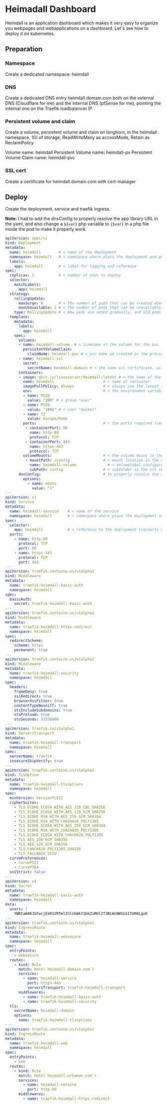 # Heimadall Dashboard

Heimdall is an application dashboard which makes it very easy to organize you webpages and webapplications on a dashboard.
Let's see how to deploy it on kubernetes.

## Preparation

### Namespace

Create a dedicated namespace: heimdall

### DNS

Create a dedicated DNS entry heimdall.domain.com both on the external DNS (Cloudflare for me) and the internal DNS (pfSense for me), pointing the internal one on the Traefik loadbalancer IP.

### Persistent volume and claim

Create a volume, persistent volume and claim on longhorn, in the heimdall namespace, 1Gi of storage, ReadWriteMany as accessMode, Retain as ReclaimPolicy

Volume name: heimdall
Persistent Volume name: heimdall-pv
Persistent Volume Claim name: heimdall-pvc

### SSL cert

Create a certificate for heimdall.domain.com with cert-manager

## Deploy

Create the deployment, service and traefik ingress.

**Note:** I had to add the dnsConfig to properly resolve the app library URL in the yaml, and also change a `${var}` php variable to `{$var}` in a php file inside the pod to make it properly work.

```yaml
apiVersion: apps/v1
kind: Deployment
metadata:
  name: heimdall        # < name of the deployment
  namespace: heimdall   # < namespace where place the deployment and pods
  labels:
    app: heimdall       # < label for tagging and reference
spec:
  replicas: 1           # < number of pods to deploy
  selector:
    matchLabels:
      app: heimdall
  strategy:
    rollingUpdate:
      maxSurge: 0       # < The number of pods that can be created above the desired amount of pods during an update
      maxUnavailable: 1 # < The number of pods that can be unavailable during the update process
    type: RollingUpdate # < New pods are added gradually, and old pods are terminated gradually
  template:
    metadata:
      labels:
        app: heimdall
    spec:
      volumes:
      - name: heimdall-volume  # < linkname of the volume for the pvc
        persistentVolumeClaim:
          claimName: heimdall-pvc # < pvc name we created in the previous yaml
      - name: heimdall-ssl
        secret:
          secretName: heimdall-domain # < the name ssl certificate, will be created in the ingress yaml
      containers:
      - image: ghcr.io/linuxserver/heimdall:latest # < the name of the docker image we will use
        name: heimdall                      # < name of container
        imagePullPolicy: Always             # < always use the latest image when creating container/pod
        env:                                # < the environment variables required (see container documentation)
        - name: PGID
          value: "100" # < group "user"
        - name: PUID
          value: "1041" # < user "docker"
        - name: TZ
          value: Europe/Rome
        ports:                              # < the ports required (see container documentation)
         - containerPort: 80
           name: http-80
           protocol: TCP
         - containerPort: 443
           name: https-443
           protocol: TCP
        volumeMounts:                       # < the volume mount in the container. Look at the relation volumelabel->pvc->pv
         - mountPath: /config               # < mount location in the container
           name: heimdall-volume              # < volumelabel configured earlier in the yaml file
           subPath: config                  # < subfolder in the nfs share to be mounted
      dnsConfig:                            # to properly resolve the app library URL
        options:
          - name: ndots
            value: "1"
---
apiVersion: v1
kind: Service
metadata:
  name: heimdall-service    # < name of the service
  namespace: heimdall       # < namespace where place the deployment and pods
spec:
  selector:
    app: heimdall           # < reference to the deployment (connects with this deployment)
  ports:
    - name: http-80
      protocol: TCP
      port: 80
    - name: https-443
      protocol: TCP
      port: 443
---
apiVersion: traefik.containo.us/v1alpha1
kind: Middleware
metadata:
  name: traefik-heimdall-basic-auth
  namespace: heimdall
spec:
  basicAuth:
    secret: traefik-heimdall-basic-auth
---
apiVersion: traefik.containo.us/v1alpha1
kind: Middleware
metadata:
  name: traefik-heimdall-https-redirect
  namespace: heimdall
spec:
  redirectScheme:
    scheme: https
    permanent: true
---
apiVersion: traefik.containo.us/v1alpha1
kind: Middleware
metadata:
  name: traefik-heimdall-security
  namespace: heimdall
spec:
  headers:
    frameDeny: true
    sslRedirect: true
    browserXssFilter: true
    contentTypeNosniff: true
    stsIncludeSubdomains: true
    stsPreload: true
    stsSeconds: 31536000
---
apiVersion: traefik.io/v1alpha1
kind: ServersTransport
metadata:
  name: traefik-heimdall-transport
  namespace: heimdall
spec:
  serverName: traefik
  insecureSkipVerify: true
---
apiVersion: traefik.containo.us/v1alpha1
kind: TLSOption
metadata:
  name: traefik-heimdall-tlsoptions
  namespace: heimdall
spec:
  minVersion: VersionTLS12
  cipherSuites:
    - TLS_ECDHE_ECDSA_WITH_AES_128_CBC_SHA256
    - TLS_ECDHE_ECDSA_WITH_AES_128_GCM_SHA256
    - TLS_ECDHE_RSA_WITH_AES_256_GCM_SHA384
    - TLS_ECDHE_RSA_WITH_CHACHA20_POLY1305
    - TLS_ECDHE_ECDSA_WITH_AES_256_GCM_SHA384
    - TLS_ECDHE_RSA_WITH_CHACHA20_POLY1305
    - TLS_ECDHE_ECDSA_WITH_CHACHA20_POLY1305
    - TLS_AES_256_GCM_SHA384
    - TLS_AES_128_GCM_SHA256
    - TLS_CHACHA20_POLY1305_SHA256
    - TLS_FALLBACK_SCSV
  curvePreferences:
    - CurveP521
    - CurveP384
  sniStrict: false
---
apiVersion: v1
kind: Secret
metadata:
  name: traefik-heimdall-basic-auth
  namespace: heimdall
data:
  users: |
    YWRtaW46JGFwcjEkR1VRTmlISlUkWkY2bkZuMHl2T3RLWnNWSG5ITmM4LgoK
---
apiVersion: traefik.containo.us/v1alpha1
kind: IngressRoute
metadata:
  name: traefik-heimdall-websecure
  namespace: heimdall
spec:
  entryPoints:
    - websecure
  routes:
    - kind: Rule
      match: Host(`heimdall.domain.com`)
      services:
        - name: heimdall-service
          port: https-443
          serversTransport: traefik-heimdall-transport
      middlewares:
        - name: traefik-heimdall-basic-auth
        - name: traefik-heimdall-security
  tls:
    secretName: heimdall-domain
    options:
      name: traefik-heimdall-tlsoptions
---
apiVersion: traefik.containo.us/v1alpha1
kind: IngressRoute
metadata:
  name: traefik-heimdall-web
  namespace: heimdall
spec:
  entryPoints:
    - web
  routes:
    - kind: Rule
      match: Host(`heimdall.urbaman.com`)
      services:
        - name: heimdall-service
          port: http-80
      middlewares:
        - name: traefik-heimdall-https-redirect
```
